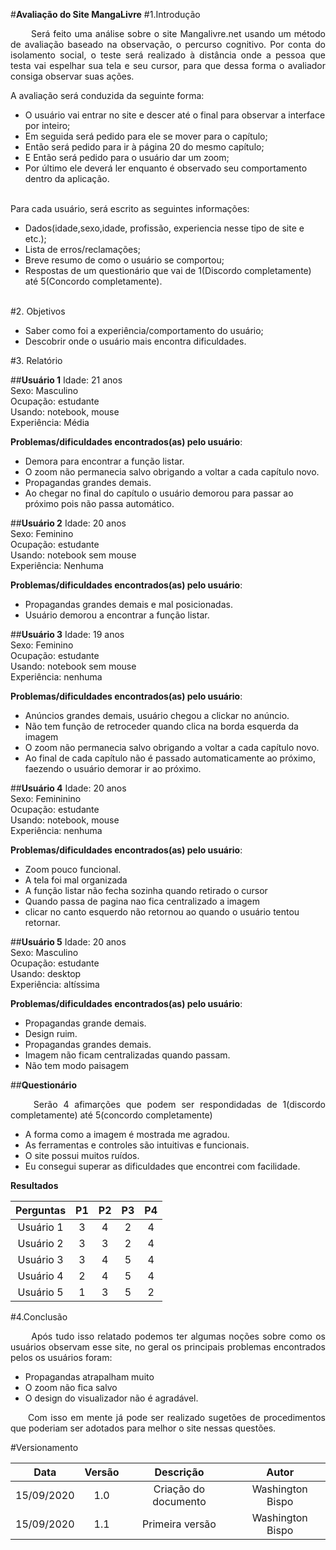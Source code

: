 #**Avaliação do Site MangaLivre**
#1.Introdução
<p align="justify"> &emsp;&emsp; Será feito uma análise sobre o site Mangalivre.net usando um método de avaliação baseado na observação, o percurso cognitivo. Por conta do isolamento social, o teste será realizado à distância onde a pessoa que testa vai espelhar sua tela e seu cursor, para que dessa forma o avaliador consiga observar suas ações.</p>
A avaliação será conduzida da seguinte forma:<br>

* O usuário vai entrar no site e descer até o final para observar a interface por inteiro;<br>
* Em seguida será pedido para ele se mover para o capítulo;<br>
* Então será pedido para ir à página 20 do mesmo capítulo;<br>
* E Então será pedido para o usuário dar um zoom;<br>
* Por último ele deverá ler enquanto é observado seu comportamento dentro da aplicação.<br>

<br>
Para cada usuário, será escrito as seguintes informações:<br>

* Dados(idade,sexo,idade, profissão, experiencia nesse tipo de site e etc.);<br>
* Lista de erros/reclamações;<br>
* Breve resumo de como o usuário se comportou;<br>
* Respostas de um questionário que vai de 1(Discordo completamente) até 5(Concordo completamente).<br><br>

#2. Objetivos

* Saber como foi a experiência/comportamento do usuário;
* Descobrir onde o usuário mais encontra dificuldades.<br>	

#3. Relatório 

##**Usuário 1**
Idade: 21 anos<br>
Sexo: Masculino<br>
Ocupação: estudante<br>
Usando: notebook, mouse<br>
Experiência: Média<br>

**Problemas/dificuldades encontrados(as) pelo usuário**:<br>

* Demora para encontrar a função listar.
* O zoom não permanecia salvo obrigando a voltar a cada capítulo novo.
* Propagandas grandes demais.
* Ao chegar no final do capítulo o usuário demorou para passar ao próximo pois não passa automático.


##**Usuário 2**
Idade: 20 anos<br>
Sexo: Feminino<br>
Ocupação: estudante<br>
Usando: notebook sem mouse<br>
Experiência: Nenhuma<br>

**Problemas/dificuldades encontrados(as) pelo usuário**:<br>

- Propagandas grandes demais e mal posicionadas.
- Usuário demorou a encontrar a função listar.

##**Usuário 3**
Idade: 19 anos<br>
Sexo: Feminino<br>
Ocupação: estudante<br>
Usando: notebook sem mouse<br>
Experiência: nenhuma<br>

**Problemas/dificuldades encontrados(as) pelo usuário**:<br>

* Anúncios grandes demais, usuário chegou a clickar no anúncio.
* Não tem função de retroceder quando clica na borda esquerda da imagem
* O zoom não permanecia salvo obrigando a voltar a cada capítulo novo.
* Ao final de cada capítulo não é passado automaticamente ao próximo, faezendo o usuário demorar ir ao próximo.


##**Usuário 4**
Idade: 20 anos<br>
Sexo: Femininino<br>
Ocupação: estudante<br>
Usando: notebook, mouse<br>
Experiência: nenhuma<br>

**Problemas/dificuldades encontrados(as) pelo usuário**:<br>

* Zoom pouco funcional.
* A tela foi mal organizada
* A função listar não fecha sozinha quando retirado o cursor
* Quando passa de pagina nao fica centralizado a imagem
* clicar no canto esquerdo não retornou ao quando o usuário tentou retornar. 

##**Usuário 5**
Idade: 20 anos<br>
Sexo: Masculino<br>
Ocupação: estudante<br>
Usando: desktop<br>
Experiência: altíssima<br>

**Problemas/dificuldades encontrados(as) pelo usuário**:<br>

* Propagandas grande demais.<br>
* Design ruim.<br>
* Propagandas grandes demais.<br>
* Imagem não ficam centralizadas quando passam.<br>
* Não tem modo paisagem<br>

##**Questionário** 	
<p align="justify"> &emsp;&emsp; Serão 4 afimarções que podem ser respondidadas de 1(discordo completamente) até 5(concordo completamente)</p>

* A forma como a imagem é mostrada me agradou.
* As ferramentas e controles são intuitivas e funcionais.
* O site possui muitos ruídos.
* Eu consegui superar as dificuldades que encontrei com facilidade.

**Resultados**

|Perguntas|P1|P2|P3|P4|
|:-:|:-:|:-:|:-:|:-:|
|Usuário 1|3|4|2|4|
|Usuário 2|3|3|2|4|
|Usuário 3|3|4|5|4| 
|Usuário 4|2|4|5|4|
|Usuário 5|1|3|5|2|


#4.Conclusão
<p align="justify"> &emsp;&emsp; Após tudo isso relatado podemos ter algumas noções sobre como os usuários observam esse site, no geral os principais problemas encontrados pelos os usuários foram:</p>

* Propagandas atrapalham muito
* O zoom não fica salvo
* O design do visualizador não é agradável.
	
<p align="justify"> &emsp;&emsp;Com isso em mente já pode ser realizado sugetões de procedimentos que poderiam ser adotados para melhor o site nessas questões.</p>


#Versionamento

|Data|Versão|Descrição|Autor|
|:-:|:-:|:-:|:-:|
|15/09/2020|1.0|Criação do documento|Washington Bispo|
|15/09/2020|1.1|Primeira versão|Washington Bispo|